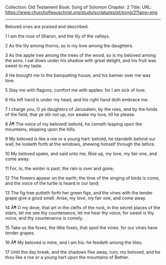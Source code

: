 Collection: Old Testament
Book: Song of Solomon
Chapter: 2
Title: 
URL: https://www.churchofjesuschrist.org/study/scriptures/ot/song/2?lang=eng

---

Beloved ones are praised and described.

1 I am the rose of Sharon, and the lily of the valleys.

2 As the lily among thorns, so is my love among the daughters.

3 As the apple tree among the trees of the wood, so is my beloved among the sons. I sat down under his shadow with great delight, and his fruit was sweet to my taste.

4 He brought me to the banqueting house, and his banner over me was love.

5 Stay me with flagons, comfort me with apples: for I am sick of love.

6 His left hand is under my head, and his right hand doth embrace me.

7 I charge you, O ye daughters of Jerusalem, by the roes, and by the hinds of the field, that ye stir not up, nor awake my love, till he please.

8 Â¶ The voice of my beloved! behold, he cometh leaping upon the mountains, skipping upon the hills.

9 My beloved is like a roe or a young hart: behold, he standeth behind our wall, he looketh forth at the windows, shewing himself through the lattice.

10 My beloved spake, and said unto me, Rise up, my love, my fair one, and come away.

11 For, lo, the winter is past, the rain is over and gone;

12 The flowers appear on the earth; the time of the singing of birds is come, and the voice of the turtle is heard in our land;

13 The fig tree putteth forth her green figs, and the vines with the tender grape give a good smell. Arise, my love, my fair one, and come away.

14 Â¶ O my dove, that art in the clefts of the rock, in the secret places of the stairs, let me see thy countenance, let me hear thy voice; for sweet is thy voice, and thy countenance is comely.

15 Take us the foxes, the little foxes, that spoil the vines: for our vines have tender grapes.

16 Â¶ My beloved is mine, and I am his: he feedeth among the lilies.

17 Until the day break, and the shadows flee away, turn, my beloved, and be thou like a roe or a young hart upon the mountains of Bether.

